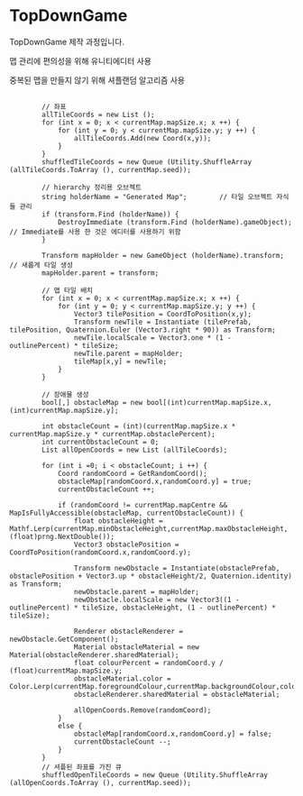 # TopDownGame

TopDownGame 제작 과정입니다.  

맵 관리에 편의성을 위해 유니티에디터 사용

중복된 맵을 만들지 않기 위해 셔플랜덤 알고리즘 사용
<pre>
<code>
		// 좌표 
		allTileCoords = new List<Coord> ();
		for (int x = 0; x < currentMap.mapSize.x; x ++) {
			for (int y = 0; y < currentMap.mapSize.y; y ++) {
				allTileCoords.Add(new Coord(x,y));
			}
		}
		shuffledTileCoords = new Queue<Coord> (Utility.ShuffleArray (allTileCoords.ToArray (), currentMap.seed));

		// hierarchy 정리용 오브젝트
		string holderName = "Generated Map";        // 타일 오브젝트 자식들 관리
		if (transform.Find (holderName)) {
			DestroyImmediate (transform.Find (holderName).gameObject);  // Immediate를 사용 한 것은 에디터를 사용하기 위함
		}
		
		Transform mapHolder = new GameObject (holderName).transform;    // 새롭게 타일 생성
		mapHolder.parent = transform;

		// 맵 타일 배치
		for (int x = 0; x < currentMap.mapSize.x; x ++) {
			for (int y = 0; y < currentMap.mapSize.y; y ++) {
				Vector3 tilePosition = CoordToPosition(x,y);
				Transform newTile = Instantiate (tilePrefab, tilePosition, Quaternion.Euler (Vector3.right * 90)) as Transform;
				newTile.localScale = Vector3.one * (1 - outlinePercent) * tileSize;
				newTile.parent = mapHolder;
				tileMap[x,y] = newTile;
			}
		}

		// 장애물 생성
		bool[,] obstacleMap = new bool[(int)currentMap.mapSize.x,(int)currentMap.mapSize.y];
		
		int obstacleCount = (int)(currentMap.mapSize.x * currentMap.mapSize.y * currentMap.obstaclePercent);
		int currentObstacleCount = 0;
		List<Coord> allOpenCoords = new List<Coord> (allTileCoords);
		
		for (int i =0; i < obstacleCount; i ++) {
			Coord randomCoord = GetRandomCoord();
			obstacleMap[randomCoord.x,randomCoord.y] = true;
			currentObstacleCount ++;
			
			if (randomCoord != currentMap.mapCentre && MapIsFullyAccessible(obstacleMap, currentObstacleCount)) {
				float obstacleHeight = Mathf.Lerp(currentMap.minObstacleHeight,currentMap.maxObstacleHeight,(float)prng.NextDouble());
				Vector3 obstaclePosition = CoordToPosition(randomCoord.x,randomCoord.y);
				
				Transform newObstacle = Instantiate(obstaclePrefab, obstaclePosition + Vector3.up * obstacleHeight/2, Quaternion.identity) as Transform;
				newObstacle.parent = mapHolder;
				newObstacle.localScale = new Vector3((1 - outlinePercent) * tileSize, obstacleHeight, (1 - outlinePercent) * tileSize);

				Renderer obstacleRenderer = newObstacle.GetComponent<Renderer>();
				Material obstacleMaterial = new Material(obstacleRenderer.sharedMaterial);
				float colourPercent = randomCoord.y / (float)currentMap.mapSize.y;
				obstacleMaterial.color = Color.Lerp(currentMap.foregroundColour,currentMap.backgroundColour,colourPercent);
				obstacleRenderer.sharedMaterial = obstacleMaterial;

				allOpenCoords.Remove(randomCoord);
			}
			else {
				obstacleMap[randomCoord.x,randomCoord.y] = false;
				currentObstacleCount --;
			}
		}
		// 셔플된 좌표를 가진 큐
		shuffledOpenTileCoords = new Queue<Coord> (Utility.ShuffleArray (allOpenCoords.ToArray (), currentMap.seed));

</pre>
</code>  
